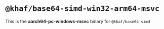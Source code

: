 # `@khaf/base64-simd-win32-arm64-msvc`

This is the **aarch64-pc-windows-msvc** binary for `@khaf/base64-simd`
